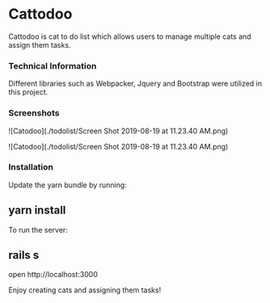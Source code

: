 # Cattodoo 

Cattodoo is cat to do list which allows users to manage multiple cats and assign them tasks. 

### Technical Information

Different libraries such as Webpacker, Jquery and Bootstrap were utilized in this project. 

### Screenshots 

![Catodoo](./todolist/Screen Shot 2019-08-19 at 11.23.40 AM.png)

![Catodoo](./todolist/Screen Shot 2019-08-19 at 11.23.40 AM.png)


### Installation

Update the yarn bundle by running: 

## yarn install


To run the server: 

## rails s

open http://localhost:3000

Enjoy creating cats and assigning them tasks! 



